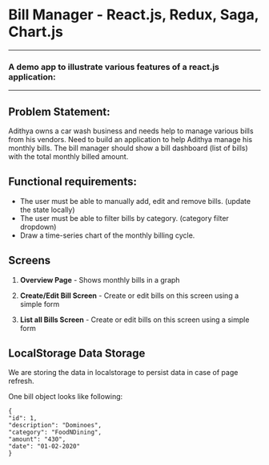 # Bill Manager - React.js, Redux, Saga, Chart.js

- - -

### A demo app to illustrate various features of a react.js application:

- - -
## Problem Statement:

Adithya owns a car wash business and needs help to manage various bills from his vendors. Need to build an application to help Adithya manage his monthly bills. The bill manager should show a bill dashboard (list of bills) with the total monthly billed amount.


## Functional requirements:

- The user must be able to manually add, edit and remove bills. (update the state locally)
- The user must be able to filter bills by category. (category filter dropdown)
- Draw a time-series chart of the monthly billing cycle.


## Screens

1. **Overview Page** - Shows monthly bills in a graph


2. **Create/Edit Bill Screen** - Create or edit bills on this screen using a simple form


3. **List all Bills Screen** - Create or edit bills on this screen using a simple form


## LocalStorage Data Storage

We are storing the data in localstorage to persist data in case of page refresh.

One bill object looks like following:

```
{
"id": 1,
"description": "Dominoes",
"category": "FoodNDining",
"amount": "430",
"date": "01-02-2020"
}
```